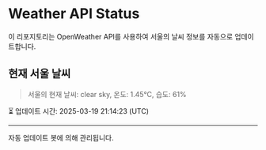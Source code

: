 
# Weather API Status

이 리포지토리는 OpenWeather API를 사용하여 서울의 날씨 정보를 자동으로 업데이트합니다.

## 현재 서울 날씨
> 서울의 현재 날씨: clear sky, 온도: 1.45°C, 습도: 61%

⏳ 업데이트 시간: 2025-03-19 21:14:23 (UTC)

---
자동 업데이트 봇에 의해 관리됩니다.
